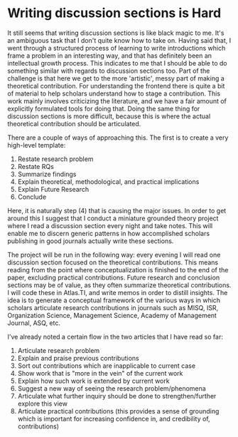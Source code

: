 # Writing discussion sections is Hard
It still seems that writing discussion sections is like black magic to me. It's an ambiguous task that I don't quite know how to take on. Having said that, I went through a structured process of learning to write introductions which frame a problem in an interesting way, and that has definitely been an intellectual growth process. This indicates to me that I should be able to do something similar with regards to discussion sections too. Part of the challenge is that here we get to the more 'artistic', messy part of making a theoretical contribution. For understanding the frontend there is quite a bit of material to help scholars understand how to stage a contribution. This work mainly involves criticizing the literature, and we have a fair amount of explicitly formulated tools for doing that. Doing the same thing for discussion sections is more difficult, because this is where the actual theoretical contribution should be articulated.

There are a couple of ways of approaching this. The first is to create a very high-level template:

1. Restate research problem
2. Restate RQs
3. Summarize findings
4. Explain theoretical, methodological, and practical implications
5. Explain Future Research
6. Conclude

Here, it is naturally step (4) that is causing the major issues. In order to get around this I suggest that I conduct a miniature grounded theory project where I read a discussion section every night and take notes. This will enable me to discern generic patterns in how accomplished scholars publishing in good journals actually write these sections.

The project will be run in the following way: every evening I will read one discussion section focused on the theoretical contributions. This means reading from the point where conceptualization is finished to the end of the paper, excluding practical contributions. Future research and conclusion sections may be of value, as they often summarize theoretical contributions. I will code these in Atlas.TI, and write memos in order to distill insights. The idea is to generate a conceptual framework of the various ways in which scholars articulate research contributions in journals such as MISQ, ISR, Organization Science, Management Science, Academy of Management Journal, ASQ, etc.

I've already noted a certain flow in the two articles that I have read so far:

1. Articulate research problem
2. Explain and praise previous contributions
3. Sort out contributions which are inapplicable to current case
4. Show work that is "more in the vein" of the current work
5. Explain how such work is extended by current work
6. Suggest a new way of seeing the research problem/phenomena
7. Articulate what further inquiry should be done to strengthen/further explore this view
8. Articulate practical contributions (this provides a sense of grounding which is important for increasing confidence in, and credibility of, contributions)
